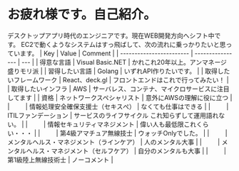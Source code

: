 お疲れ様です。自己紹介。
=============
デスクトップアプリ時代のエンジニアです。現在WEB開発方向へシフト中です。
EC2で動くようなシステムはすっ飛ばして、次の流れに乗っかりたいと思っています。
|           Key               |         Value         |  Comment   | 
| ------------------------ | ---------------- | --- | 
| 得意な言語               | Visual Basic.NET | かれこれ20年以上。アンマネージ盛りモリ派    | 
| 習得したい言語           | Golang           | いずれAPI作りたいです。    | 
| 取得したいフレームワーク | React、deck.gl    | フロントエンドはこれで行ってみたい！    | 
| 取得したいインフラ | AWS            | サーバレス、コンテナ、マイクロサービスに注目してます   | 
| 資格 | ネットワークスペシャリスト            | 意外にAWSの理解に役に立つ    | 
| 　　 | 情報処理安全確保支援士（セキスぺ）           | なくても仕事はできる    | 
| 　　 | ITILファンデーション           | サービスのライフサイクル これ知らずして運用語れない。   | 
| 　　 | 情報セキュリティマネジメント           | 偉い人も最低限これくらい・・・    | 
| 　　 | 第4級アマチュア無線技士           | ウォッチOnlyでした。    | 
| 　　 | メンタルヘルス・マネジメント（ラインケア）           | 人のメンタル大事    | 
| 　　 | メンタルヘルス・マネジメント（セルフケア）           | 自分のメンタルも大事    | 
| 　　 | 第1級陸上無線技術士           | ノーコメント    | 
